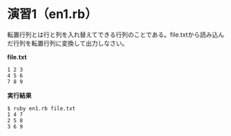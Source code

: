 # 演習1（en1.rb）
転置行列とは行と列を入れ替えてできる行列のことである。file.txtから読み込んだ行列を転置行列に変換して出力しなさい。

**file.txt**

	1 2 3
	4 5 6
	7 8 9
	
**実行結果**

	$ ruby en1.rb file.txt
	1 4 7
	2 5 8
	3 6 9